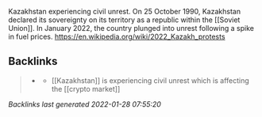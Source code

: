 Kazakhstan experiencing civil unrest. On 25 October 1990, Kazakhstan declared its sovereignty on its territory as a republic within the [[Soviet Union]]. In January 2022, the country plunged into unrest following a spike in fuel prices. https://en.wikipedia.org/wiki/2022_Kazakh_protests 

## Backlinks

> - [](2022-01-09.md)
>   - [[Kazakhstan]] is experiencing civil unrest which is affecting the [[crypto market]]

_Backlinks last generated 2022-01-28 07:55:20_
